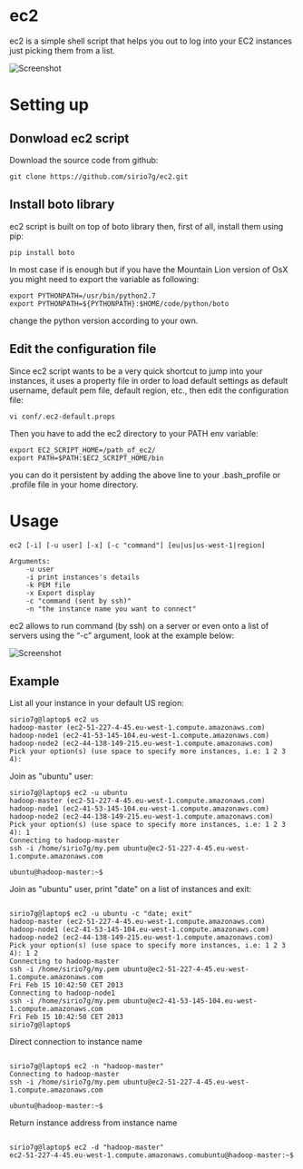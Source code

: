 ec2
===

ec2 is a simple shell script that helps you out to log into your EC2 instances just picking them from a list.

![Screenshot](https://raw.github.com/sirio7g/ec2/master/docs/login.png "Screenshot")

# Setting up

## Donwload ec2 script

Download the source code from github:

```
git clone https://github.com/sirio7g/ec2.git
```

## Install boto library

ec2 script is built on top of boto library then, first of all, install them using pip:

```
pip install boto
```

In most case if is enough but if you have the Mountain Lion version of OsX you might need to export the variable as following:

```
export PYTHONPATH=/usr/bin/python2.7
export PYTHONPATH=${PYTHONPATH}:$HOME/code/python/boto
```

change the python version according to your own.

## Edit the configuration file

Since ec2 script wants to be a very quick shortcut to jump into your instances, it uses a property file in order to load default settings as default username, default pem file, default region, etc., then edit the configuration file:

```
vi conf/.ec2-default.props
```

Then you have to add the ec2 directory to your PATH env variable:

```
export EC2_SCRIPT_HOME=/path_of_ec2/
export PATH=$PATH:$EC2_SCRIPT_HOME/bin
```

you can do it persistent by adding the above line to your .bash_profile or .profile file in your home directory.

# Usage

```
ec2 [-i] [-u user] [-x] [-c "command"] [eu|us|us-west-1|region]

Arguments:
	-u user
	-i print instances's details
	-k PEM file
	-x Export display
	-c "command (sent by ssh)"
	-n "the instance name you want to connect"
```

ec2 allows to run command (by ssh) on a server or even onto a list of servers using the “-c” argument, look at the example below:

![Screenshot](https://raw.github.com/sirio7g/ec2/master/docs/login2.png "Screenshot")

## Example

List all your instance in your default US region:

```
sirio7g@laptop$ ec2 us
hadoop-master (ec2-51-227-4-45.eu-west-1.compute.amazonaws.com)
hadoop-node1 (ec2-41-53-145-104.eu-west-1.compute.amazonaws.com)
hadoop-node2 (ec2-44-138-149-215.eu-west-1.compute.amazonaws.com)
Pick your option(s) (use space to specify more instances, i.e: 1 2 3 4):
```

Join as "ubuntu" user:

```
sirio7g@laptop$ ec2 -u ubuntu
hadoop-master (ec2-51-227-4-45.eu-west-1.compute.amazonaws.com)
hadoop-node1 (ec2-41-53-145-104.eu-west-1.compute.amazonaws.com)
hadoop-node2 (ec2-44-138-149-215.eu-west-1.compute.amazonaws.com)
Pick your option(s) (use space to specify more instances, i.e: 1 2 3 4): 1
Connecting to hadoop-master 
ssh -i /home/sirio7g/my.pem ubuntu@ec2-51-227-4-45.eu-west-1.compute.amazonaws.com

ubuntu@hadoop-master:~$ 

```

Join as "ubuntu" user, print "date" on a list of instances and exit:

```

sirio7g@laptop$ ec2 -u ubuntu -c "date; exit"
hadoop-master (ec2-51-227-4-45.eu-west-1.compute.amazonaws.com)
hadoop-node1 (ec2-41-53-145-104.eu-west-1.compute.amazonaws.com)
hadoop-node2 (ec2-44-138-149-215.eu-west-1.compute.amazonaws.com)
Pick your option(s) (use space to specify more instances, i.e: 1 2 3 4): 1 2
Connecting to hadoop-master       
ssh -i /home/sirio7g/my.pem ubuntu@ec2-51-227-4-45.eu-west-1.compute.amazonaws.com
Fri Feb 15 10:42:50 CET 2013
Connecting to hadoop-node1
ssh -i /home/sirio7g/my.pem ubuntu@ec2-41-53-145-104.eu-west-1.compute.amazonaws.com
Fri Feb 15 10:42:50 CET 2013
sirio7g@laptop$

```

Direct connection to instance name

```

sirio7g@laptop$ ec2 -n "hadoop-master"
Connecting to hadoop-master
ssh -i /home/sirio7g/my.pem ubuntu@ec2-51-227-4-45.eu-west-1.compute.amazonaws.com

ubuntu@hadoop-master:~$

```

Return instance address from instance name

```

sirio7g@laptop$ ec2 -d "hadoop-master"
ec2-51-227-4-45.eu-west-1.compute.amazonaws.comubuntu@hadoop-master:~$

```
